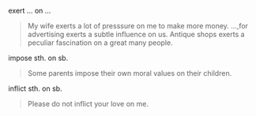exert ... on ...
>My wife exerts a lot of presssure on me to make more money.
> ...,for advertising exerts a subtle influence on us.
> Antique shops exerts a peculiar fascination on a great many people.
>

impose sth. on sb.
>Some parents impose their own moral values on their children.

inflict sth. on sb.
>Please do not inflict your love on me.